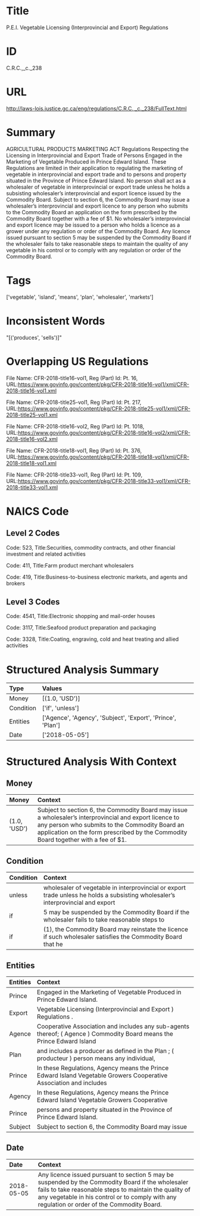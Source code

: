 # Title
P.E.I. Vegetable Licensing (Interprovincial and Export) Regulations


# ID
C.R.C.,_c._238

# URL
http://laws-lois.justice.gc.ca/eng/regulations/C.R.C.,_c._238/FullText.html


# Summary
AGRICULTURAL PRODUCTS MARKETING ACT Regulations Respecting the Licensing in Interprovincial and Export Trade of Persons Engaged in the Marketing of Vegetable Produced in Prince Edward Island.
These Regulations are limited in their application to regulating the marketing of vegetable in interprovincial and export trade and to persons and property situated in the Province of Prince Edward Island.
No person shall act as a wholesaler of vegetable in interprovincial or export trade unless he holds a subsisting wholesaler’s interprovincial and export licence issued by the Commodity Board.
Subject to section 6, the Commodity Board may issue a wholesaler’s interprovincial and export licence to any person who submits to the Commodity Board an application on the form prescribed by the Commodity Board together with a fee of $1.
No wholesaler’s interprovincial and export licence may be issued to a person who holds a licence as a grower under any regulation or order of the Commodity Board.
Any licence issued pursuant to section 5 may be suspended by the Commodity Board if the wholesaler fails to take reasonable steps to maintain the quality of any vegetable in his control or to comply with any regulation or order of the Commodity Board.


# Tags
['vegetable', 'island', 'means', 'plan', 'wholesaler', 'markets']


# Inconsistent Words
"[('produces', 'sells')]"


# Overlapping US Regulations
File Name: CFR-2018-title16-vol1, Reg (Part) Id: Pt. 16, URL:https://www.govinfo.gov/content/pkg/CFR-2018-title16-vol1/xml/CFR-2018-title16-vol1.xml

File Name: CFR-2018-title25-vol1, Reg (Part) Id: Pt. 217, URL:https://www.govinfo.gov/content/pkg/CFR-2018-title25-vol1/xml/CFR-2018-title25-vol1.xml

File Name: CFR-2018-title16-vol2, Reg (Part) Id: Pt. 1018, URL:https://www.govinfo.gov/content/pkg/CFR-2018-title16-vol2/xml/CFR-2018-title16-vol2.xml

File Name: CFR-2018-title18-vol1, Reg (Part) Id: Pt. 376, URL:https://www.govinfo.gov/content/pkg/CFR-2018-title18-vol1/xml/CFR-2018-title18-vol1.xml

File Name: CFR-2018-title33-vol1, Reg (Part) Id: Pt. 109, URL:https://www.govinfo.gov/content/pkg/CFR-2018-title33-vol1/xml/CFR-2018-title33-vol1.xml




# NAICS Code
## Level 2 Codes
Code: 523, Title:Securities, commodity contracts, and other financial investment and related activities

Code: 411, Title:Farm product merchant wholesalers

Code: 419, Title:Business-to-business electronic markets, and agents and brokers




## Level 3 Codes
Code: 4541, Title:Electronic shopping and mail-order houses

Code: 3117, Title:Seafood product preparation and packaging

Code: 3328, Title:Coating, engraving, cold and heat treating and allied activities







# Structured Analysis Summary
| Type      | Values                                                      |
|:----------|:------------------------------------------------------------|
| Money     | [(1.0, 'USD')]                                              |
| Condition | ['if', 'unless']                                            |
| Entities  | ['Agence', 'Agency', 'Subject', 'Export', 'Prince', 'Plan'] |
| Date      | ['2018-05-05']                                              |


# Structured Analysis With Context
 


## Money
| Money        | Context                                                                                                                                                                                                                                        |
|:-------------|:-----------------------------------------------------------------------------------------------------------------------------------------------------------------------------------------------------------------------------------------------|
| (1.0, 'USD') | Subject to section 6, the Commodity Board may issue a wholesaler’s interprovincial and export licence to any person who submits to the Commodity Board an application on the form prescribed by the Commodity Board together with a fee of $1. |


## Condition
| Condition   | Context                                                                                                                         |
|:------------|:--------------------------------------------------------------------------------------------------------------------------------|
| unless      | wholesaler of vegetable in interprovincial or export trade unless he holds a subsisting wholesaler’s interprovincial and export |
| if          | 5 may be suspended by the Commodity Board if the wholesaler fails to take reasonable steps to                                   |
| if          | (1), the Commodity Board may reinstate the licence if such wholesaler satisfies the Commodity Board that he                     |


## Entities
| Entities   | Context                                                                                                                |
|:-----------|:-----------------------------------------------------------------------------------------------------------------------|
| Prince     | Engaged in the Marketing of Vegetable Produced in Prince  Edward Island.                                               |
| Export     | Vegetable Licensing (Interprovincial and  Export ) Regulations .                                                       |
| Agence     | Cooperative Association and includes any sub-agents thereof; ( Agence ) Commodity Board means the Prince Edward Island |
| Plan       | and includes a producer as defined in the Plan ; ( producteur ) person means any individual,                           |
| Prince     | In these Regulations, Agency  means the  Prince Edward Island Vegetable Growers Cooperative Association and includes   |
| Agency     | In these Regulations,  Agency means the Prince Edward Island Vegetable Growers Cooperative                             |
| Prince     | persons and property situated in the Province of Prince  Edward Island.                                                |
| Subject    | Subject to section 6, the Commodity Board may issue                                                                    |


## Date
| Date       | Context                                                                                                                                                                                                                                                     |
|:-----------|:------------------------------------------------------------------------------------------------------------------------------------------------------------------------------------------------------------------------------------------------------------|
| 2018-05-05 | Any licence issued pursuant to section 5 may be suspended by the Commodity Board if the wholesaler fails to take reasonable steps to maintain the quality of any vegetable in his control or to comply with any regulation or order of the Commodity Board. |


